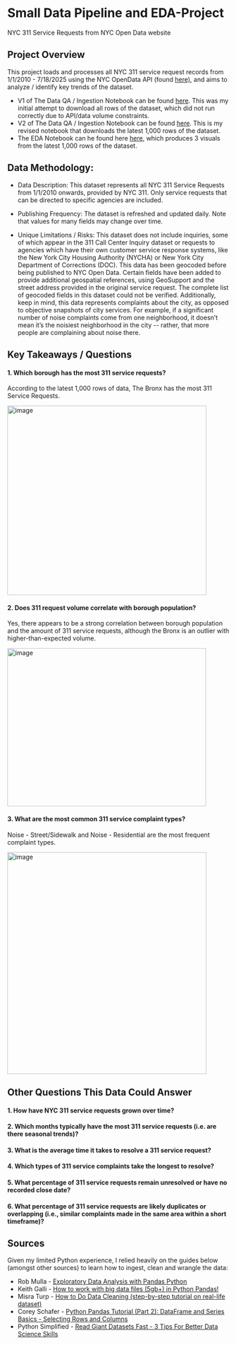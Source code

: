 # Small Data Pipeline and EDA-Project
NYC 311 Service Requests from NYC Open Data website

## Project Overview
This project loads and processes all NYC 311 service request records from 1/1/2010 - 7/18/2025 using the NYC OpenData API (found [here)](https://data.cityofnewyork.us/Social-Services/311-Service-Requests-from-2010-to-Present/erm2-nwe9/about_data), and aims to analyze / identify key trends of the dataset. 

* V1 of The Data QA / Ingestion Notebook can be found [here](01_data_ingestion.ipynb). This was my initial attempt to download all rows of the dataset, which did not run correctly due to API/data volume constraints.
* V2 of The Data QA / Ingestion Notebook can be found [here](01_data_ingestion_v2.ipynb). This is my revised notebook that downloads the latest 1,000 rows of the dataset.
* The EDA Notebook can he found here [here](02_eda.ipynb), which produces 3 visuals from the latest 1,000 rows of the dataset.

## Data Methodology: 

* Data Description: This dataset represents all NYC 311 Service Requests from 1/1/2010 onwards, provided by NYC 311. Only service requests that can be directed to specific agencies are included.
  
* Publishing Frequency: The dataset is refreshed and updated daily. Note that values for many fields may change over time. 
  
* Unique Limitations / Risks: This dataset does not include inquiries, some of which appear in the 311 Call Center Inquiry dataset or requests to agencies which have their own customer service response systems, like the New York City Housing Authority (NYCHA) or New York City Department of Corrections (DOC). This data has been geocoded before being published to NYC Open Data. Certain fields have been added to provide additional geospatial references, using GeoSupport and the street address provided in the original service request.  The complete list of geocoded fields in this dataset could not be verified. Additionally, keep in mind, this data represents complaints about the city, as opposed to objective snapshots of city services. For example, if a significant number of noise complaints come from one neighborhood, it doesn’t mean it’s the noisiest neighborhood in the city -- rather, that more people are complaining about noise there.

## Key Takeaways / Questions 

#### 1. Which borough has the most 311 service requests?
According to the latest 1,000 rows of data, The Bronx has the most 311 Service Requests. 

<img width="452" height="429" alt="image" src="https://github.com/user-attachments/assets/4dc74806-7249-45ea-8e06-c03925e65591" />

#### 2. Does 311 request volume correlate with borough population?
Yes, there appears to be a strong correlation between borough population and the amount of 311 service requests, although the Bronx is an outlier with higher-than-expected volume.

<img width="451" height="358" alt="image" src="https://github.com/user-attachments/assets/02094336-ce36-4f66-9ef9-be8dd83a14a8" />

#### 3. What are the most common 311 service complaint types?
Noise - Street/Sidewalk and Noise - Residential are the most frequent complaint types.

<img width="452" height="502" alt="image" src="https://github.com/user-attachments/assets/8c35b368-892f-45fd-9f85-e6dde7ac9804" />

## Other Questions This Data Could Answer 
#### 1. How have NYC 311 service requests grown over time? 
#### 2. Which months typically have the most 311 service requests (i.e. are there seasonal trends)?
#### 3. What is the average time it takes to resolve a 311 service request?
#### 4. Which types of 311 service complaints take the longest to resolve?
#### 5. What percentage of 311 service requests remain unresolved or have no recorded close date?
#### 6. What percentage of 311 service requests are likely duplicates or overlapping (i.e., similar complaints made in the same area within a short timeframe)?

## Sources
Given my limited Python experience, I relied heavily on the guides below (amongst other sources) to learn how to ingest, clean and wrangle the data:
* Rob Mulla - [Exploratory Data Analysis with Pandas Python](https://www.youtube.com/watch?v=xi0vhXFPegw&t=1279s)
* Keith Galli - [How to work with big data files (5gb+) in Python Pandas!](https://www.youtube.com/watch?v=l34l-90UF7U&t=136s)
* Misra Turp - [How to Do Data Cleaning (step-by-step tutorial on real-life dataset)](https://www.youtube.com/watch?v=qxpKCBV60U4&t=532s)
* Corey Schafer - [Python Pandas Tutorial (Part 2): DataFrame and Series Basics - Selecting Rows and Columns](https://www.youtube.com/watch?v=zmdjNSmRXF4&t=799s)
* Python Simplified - [Read Giant Datasets Fast - 3 Tips For Better Data Science Skills](https://www.youtube.com/watch?v=x2DxiL8WOmc&t=640s)






